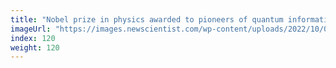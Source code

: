```yaml
---
title: "Nobel prize in physics awarded to pioneers of quantum information"
imageUrl: "https://images.newscientist.com/wp-content/uploads/2022/10/04105533/SEI_128035639.jpg?width=600"
index: 120
weight: 120
---
```

